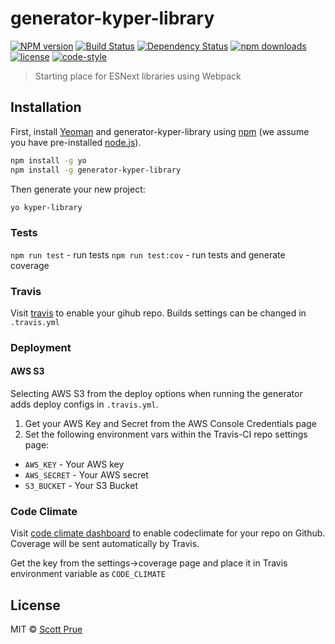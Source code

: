 # generator-kyper-library

[![NPM version][npm-image]][npm-url] [![Build Status][travis-image]][travis-url] [![Dependency Status][daviddm-image]][daviddm-url] [![npm downloads][npm-downloads-image]][npm-url]
[![license][license-image]][license-url]
[![code-style][code-style-image]][code-style-url]

> Starting place for ESNext libraries using Webpack

## Installation

First, install [Yeoman](http://yeoman.io) and generator-kyper-library using [npm](https://www.npmjs.com/) (we assume you have pre-installed [node.js](https://nodejs.org/)).

```bash
npm install -g yo
npm install -g generator-kyper-library
```

Then generate your new project:

```bash
yo kyper-library
```


### Tests

`npm run test` - run tests
`npm run test:cov` - run tests and generate coverage


### Travis
Visit [travis](travis-ci.org) to enable your gihub repo. Builds settings can be changed in `.travis.yml`

### Deployment

#### AWS S3

Selecting AWS S3 from the deploy options when running the generator adds deploy configs in `.travis.yml`.

1. Get your AWS Key and Secret from the AWS Console Credentials page
2. Set the following environment vars within the Travis-CI repo settings page:
  * `AWS_KEY` - Your AWS key
  * `AWS_SECRET` - Your AWS secret
  * `S3_BUCKET` - Your S3 Bucket

### Code Climate

Visit [code climate dashboard](https://codeclimate.com/dashboard) to enable codeclimate for your repo on Github. Coverage will be sent automatically by Travis.

Get the key from the settings->coverage page and place it in Travis environment variable as `CODE_CLIMATE`

## License

MIT © [Scott Prue](KyperTech.com)


[npm-image]: https://img.shields.io/npm/v/generator-kyper-library.svg?style=flat-square
[npm-url]: https://npmjs.org/package/generator-kyper-library
[npm-downloads-image]: https://img.shields.io/npm/dm/generator-kyper-library.svg?style=flat-square
[travis-image]: https://img.shields.io/travis/KyperTech/generator-kyper-library/master.svg?style=flat-square
[travis-url]: https://travis-ci.org/KyperTech/generator-kyper-library
[daviddm-image]: https://img.shields.io/david/KyperTech/generator-kyper-library.svg?style=flat-square
[daviddm-url]: https://david-dm.org/KyperTech/generator-kyper-library
[climate-image]: https://img.shields.io/codeclimate/github/KyperTech/generator-kyper-library.svg?style=flat-square
[climate-url]: https://img.shields.io/codeclimate/github/KyperTech/generator-kyper-library.svg?style=flat-square
[coverage-image]: https://img.shields.io/codeclimate/coverage/github/KyperTech/generator-kyper-library.svg?style=flat-square
[coverage-url]: https://img.shields.io/codeclimate/coverage/github/KyperTech/generator-kyper-library.svg?style=flat-square
[license-image]: https://img.shields.io/npm/l/generator-kyper-library.svg?style=flat-square
[license-url]: https://github.com/KyperTech/generator-kyper-library/blob/master/LICENSE
[code-style-image]: https://img.shields.io/badge/code%20style-standard-brightgreen.svg?style=flat-square
[code-style-url]: http://standardjs.com/
